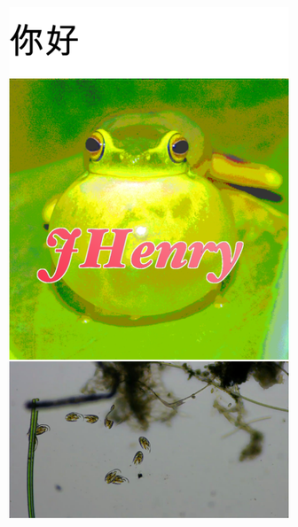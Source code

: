 ![alt text](https://github.com/juleshenry/juleshenry/blob/main/output.gif)
![alt text](https://github.com/juleshenry/juleshenry/blob/main/avatar.png)
![alt text](https://github.com/juleshenry/zooplankton-image-tool/blob/main/plankt_oct06.jpg)
